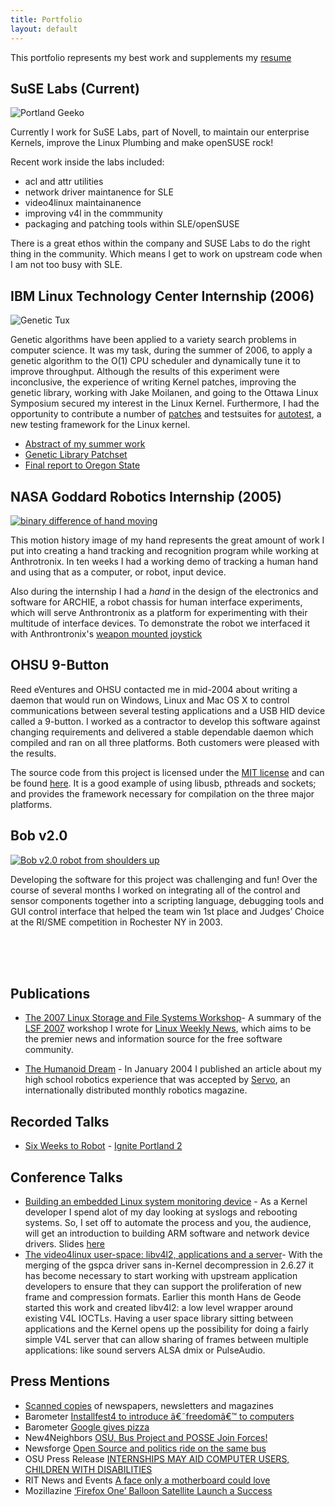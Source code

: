 ```yaml
---
title: Portfolio
layout: default
---
```


This portfolio represents my best work and supplements my [resume](http://ifup.org/resume.txt)

## SuSE Labs (Current)

<img class="alignright" src="/images/pdx-geeko-small.jpg" alt="Portland Geeko" />

Currently I work for SuSE Labs, part of Novell, to maintain our
enterprise Kernels, improve the Linux Plumbing and make openSUSE rock!

Recent work inside the labs included:

- acl and attr utilities
- network driver maintanence for SLE
- video4linux maintainanence
- improving v4l in the commmunity
- packaging and patching tools within SLE/openSUSE

There is a great ethos within the company and SUSE Labs to do the right
thing in the community. Which means I get to work on upstream code when
I am not too busy with SLE.

## IBM Linux Technology Center Internship (2006)

<img class="alignleft" src="/images/tux-genetic.png" alt="Genetic Tux " />

Genetic algorithms have been applied to a variety search problems in computer
science.  It was my task, during the summer of 2006, to apply a genetic
algorithm to the O(1) CPU scheduler and dynamically tune it to improve
throughput.  Although the results of this experiment were inconclusive, the
experience of writing Kernel patches, improving the genetic library, working
with Jake Moilanen, and going to the Ottawa Linux Symposium secured my interest
in the Linux Kernel.  Furthermore, I had the opportunity to contribute a number
of [patches](http://ifup.org/patches/autotest/) and testsuites for
[autotest](http://test.kernel.org/autotest), a new testing framework for the
Linux kernel.

- [Abstract  of my summer work](http://ifup.org/files/genetic-cpu-abstract.txt)
- [Genetic Library Patchset](http://ifup.org/git/?p=genetic-cpu.git)
- [Final report to Oregon State](http://ifup.org//files/brandon-philips-summer-internship.pdf)

## NASA Goddard Robotics Internship (2005)

<a href="http://ban.smugmug.com/gallery/8094568_Thtns"><img
class="alignright" src="/images/motion3.png" alt="binary difference of hand moving" /></a>

This motion history image of my hand represents the great amount of work I put
into creating a hand tracking and recognition program while working at
Anthrotronix.  In ten weeks I had a working demo of tracking a human hand and
using that as a computer, or robot, input device.

Also during the internship I had a <em>hand</em> in the design of the
electronics and software for ARCHIE, a robot chassis for human interface
experiments, which will serve Anthrontronix as a platform for experimenting
with their multitude of interface devices.  To demonstrate the robot we
interfaced it with Anthrontronix's
[weapon mounted joystick](http://ban.smugmug.com/gallery/8094568_Thtns/1/527488824_Gbb3Y/Medium)

## OHSU 9-Button

Reed eVentures and OHSU contacted me in mid-2004 about writing a daemon that
would run on Windows, Linux and Mac OS X to control communications between
several testing applications and a USB HID device called a 9-button.  I worked
as a contractor to develop this software against changing requirements and
delivered a stable dependable daemon which compiled and ran on all three
platforms.  Both customers were pleased with the results.

The source code from this project is licensed under the [MIT
license](http://ifup.org/git/?p=ninebutton.git;a=blob;h=6fd19536c3ea9eea06704e4e774779c75603155d;hb=f45d1d5fa3f1840b7ed5ef1609799384a9763f44;f=tcpusb/LICENSE)
and can be found [here](http://ifup.org/git/?p=ninebutton.git;a=summary).  It
is a good example of using libusb, pthreads and sockets; and provides the
framework necessary for compilation on the three major platforms.

## Bob v2.0

<a href="http://ban.smugmug.com/gallery/8096134_K4gof"><img
class="alignleft"
alt="Bob v2.0 robot from shoulders up"
src="/images/bob-servo-thumb.jpg" /></a> 

Developing the software for this project was challenging and fun!  Over the
course of several months I worked on integrating all of the control and sensor
components together into a scripting language, debugging tools and GUI control
interface that helped the team win 1st place and  Judges&#8217; Choice at the
RI/SME competition in Rochester NY in 2003.

<br />
<br />
<br />

## Publications

- [The 2007 Linux Storage and File Systems
  Workshop](http://lwn.net/Articles/226351/)- A summary of the [LSF
  2007](http://www.usenix.org/events/lsf07/) workshop I wrote for [Linux Weekly
  News](http://lwn.net), which aims to be the premier news and information source
  for the free software community.

- [The Humanoid
  Dream](http://ban.smugmug.com/gallery/8096736_r8QRz#527642442_8nH2U) - In
  January 2004 I published an article about my high school robotics experience
  that was accepted by [Servo](http://servomagazine.com), an internationally
  distributed monthly robotics magazine.

## Recorded Talks
- [Six Weeks to Robot](http://ifup.org/2008/02/09/six-weeks-to-robot-at-ignite-portland/) - <a href="http://igniteportland.com">Ignite Portland 2</a>

## Conference Talks
- [Building an embedded Linux system monitoring
  device](http://opensourcebridge.org/sessions/61) - As a Kernel developer I
  spend alot of my day looking at syslogs and rebooting systems. So, I set off to
  automate the process and you, the audience, will get an introduction to
  building ARM software and network device drivers. Slides
  [here](http://ifup.org/~philips/review/osb-2009-philips-w5100-embededded-linux.odp)
- [The video4linux user-space: libv4l2, applications and a
  server](http://linuxplumbersconf.org/2008/program/speakers/getspeaker.php?speaker=bphilips.txt)-
  With the merging of the gspca driver sans in-Kernel decompression in 2.6.27
  it has become necessary to start working with upstream application developers
  to ensure that they can support the proliferation of new frame and compression
  formats. Earlier this month Hans de Geode started this work and created
  libv4l2: a low level wrapper around existing V4L IOCTLs. Having a user space
  library sitting between applications and the Kernel opens up the possibility
  for doing a fairly simple V4L server that can allow sharing of frames between
  multiple applications: like sound servers ALSA dmix or PulseAudio.

## Press Mentions
- [Scanned copies](http://ban.smugmug.com/Portfolio) of newspapers, newsletters and magazines
- Barometer <a href="http://barometer.orst.edu/vnews/display.v/ART/2006/01/27/43d9d8d460171">Installfest4 to introduce â€˜freedomâ€™ to computers</a>
- Barometer <a href="http://barometer.orst.edu/vnews/display.v/ART/2006/01/10/43c41b68112ff">Google gives pizza</a>
- New4Neighbors <a href="http://www.news4neighbors.net/article.pl?sid=05/10/03/195242">OSU, Bus Project and POSSE Join Forces!</a>
- Newsforge <a href="http://trends.newsforge.com/trends/05/10/07/1833225.shtml?tid=138&#038;tid=132">Open Source and politics ride on the same bus</a>
- OSU Press Release  <a href="http://oregonstate.edu/dept/ncs/newsarch/2005/Jun05/intern.htm">INTERNSHIPS MAY AID COMPUTER USERS, CHILDREN WITH DISABILITIES</a>
- RIT News and Events <a href="http://www.rit.edu/~930www/NewsEvents/2003/May01/photos.html">A face only a motherboard could love</a>
- Mozillazine <a href="http://mozillazine.org/talkback.html?article=7603">&#8216;Firefox One&#8217; Balloon Satellite Launch a Success</a>




